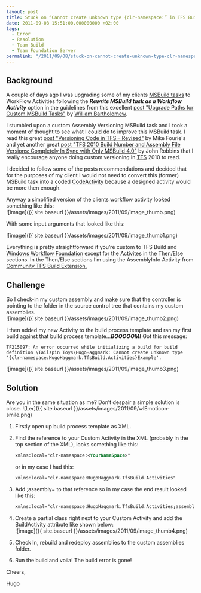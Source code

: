 ```yaml
---
layout: post
title: Stuck on “Cannot create unknown type {clr-namespace:” in TFS Build?
date: 2011-09-08 15:51:00.000000000 +02:00
tags:
  - Error
  - Resolution
  - Team Build
  - Team Foundation Server
permalink: "/2011/09/08/stuck-on-cannot-create-unknown-type-clr-namespace-in-tfs-build/"
---
```


## Background

A couple of days ago I was upgrading some of my clients [MSBuild tasks](http://msdn.microsoft.com/en-us/library/z7f65y0d.aspx) to WorkFlow Activities following the _**Rewrite MSBuild task as a Workflow Activity**_ option in the guidelines from this excellent [post "Upgrade Paths for Custom MSBuild Tasks"](http://blogs.msdn.com/b/willbar/archive/2009/11/12/upgrade-paths-for-custom-msbuild-tasks.aspx) by [William Bartholomew](http://blogs.msdn.com/b/willbar/).

I stumbled upon a custom Assembly Versioning MSBuild task and I took a moment of thought to see what I could do to improve this MSBuild task. I read this great [post "Versioning Code in TFS – Revised"](http://freetodev.wordpress.com/2009/11/07/versioning-code-in-tfs-revised/) by Mike Fourie's and yet another great [post "TFS 2010 Build Number and Assembly File Versions: Completely In Sync with Only MSBuild 4.0"](http://www.wintellect.com/CS/blogs/jrobbins/archive/2009/11/09/tfs-2010-build-number-and-assembly-file-versions-completely-in-sync-with-only-msbuild-4-0.aspx) by John Robbins that I really encourage anyone doing custom versioning in [TFS](http://msdn.microsoft.com/en-us/vstudio/ff637362) 2010 to read.

I decided to follow some of the posts recommendations and decided that for the purposes of my client I would not need to convert this (former) MSBuild task into a coded [CodeActivity](http://msdn.microsoft.com/en-us/library/system.workflow.activities.codeactivity.aspx) because a designed activity would be more then enough.

Anyway a simplified version of the clients workflow activity looked something like this:  
![image]({{ site.baseurl }}/assets/images/2011/09/image_thumb.png)

With some input arguments that looked like this:

![image]({{ site.baseurl }}/assets/images/2011/09/image_thumb1.png)

Everything is pretty straightforward if you’re custom to TFS Build and [Windows Workflow Foundation](http://msdn.microsoft.com/en-us/netframework/aa663328) except for the Activites in the Then/Else sections. In the Then/Else sections I’m using the AssemblyInfo Activity from [Community TFS Build Extension.](http://tfsbuildextensions.codeplex.com/)

## Challenge

So I check-in my custom assembly and make sure that the controller is pointing to the folder in the source control tree that contains my custom assemblies.  
![image]({{ site.baseurl }}/assets/images/2011/09/image_thumb2.png)

I then added my new Activity to the build process template and ran my first build against that build process template…_**BOOOOOM!**_ Got this message:

```
TF215097: An error occurred while initializing a build for build definition \Tailspin Toys\HugoHaggmark: Cannot create unknown type '{clr-namespace:HugoHaggmark.TfsBuild.Activities}Example'.
```

![image]({{ site.baseurl }}/assets/images/2011/09/image_thumb3.png)

## Solution

Are you in the same situation as me? Don’t despair a simple solution is close. ![Ler]({{ site.baseurl }}/assets/images/2011/09/wlEmoticon-smile.png)

1. Firstly open up build process template as XML.
2. Find the reference to your Custom Activity in the XML (probably in the top section of the XML), looks something like this:

   ```xml
   xmlns:local="clr-namespace:<YourNameSpace>"
   ```

   or in my case I had this:

   ```xml
   xmlns:local="clr-namespace:HugoHaggmark.TfsBuild.Activities"
   ```

3. Add ;assembly=<Name of your assembly> to that reference so in my case the end result looked like this:

   ```xml
   xmlns:local="clr-namespace:HugoHaggmark.TfsBuild.Activities;assembly=HugoHaggmark.TfsBuild.Activities"
   ```

4. Create a partial class right next to your Custom Activity and add the BuildActivity attribute like shown below:  
   ![image]({{ site.baseurl }}/assets/images/2011/09/image_thumb4.png)
5. Check In, rebuild and redeploy assemblies to the custom assemblies folder.
6. Run the build and voila! The build error is gone!

Cheers,

Hugo

